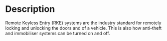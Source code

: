 # Description

Remote Keyless Entry (RKE) systems are the industry standard for remotely locking and unlocking the doors and  of a vehicle. This is also how anti-theft and immobiliser systems can be turned on and off.

